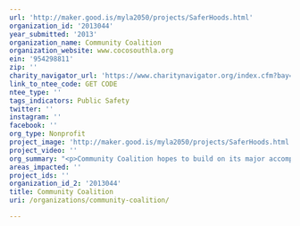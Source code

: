 ```yaml
---
url: 'http://maker.good.is/myla2050/projects/SaferHoods.html'
organization_id: '2013044'
year_submitted: '2013'
organization_name: Community Coalition
organization_website: www.cocosouthla.org
ein: '954298811'
zip: ''
charity_navigator_url: 'https://www.charitynavigator.org/index.cfm?bay=search.profile&ein=954298811'
link_to_ntee_code: GET CODE
ntee_type: ''
tags_indicators: Public Safety
twitter: ''
instagram: ''
facebook: ''
org_type: Nonprofit
project_image: 'http://maker.good.is/myla2050/projects/SaferHoods.html'
project_video: ''
org_summary: "<p>Community Coalition hopes to build on its major accomplishments from its 20-year history to broaden the impact of its policies victories in the future. The most notable victories are in the arenas of public safety, child welfare and education:</p>\n \n \n \n \n \n <p>Public Safety\n \n \n â€¢ One of the Coalitionâ€™s first campaigns â€œRebuild South Central Without Liquor Storesâ€\x9D led to national recognition and implementation of the Coalitionâ€™s public health model, which uses nuisance abatement and land use policy to improve public safety. After the 1992 Civil Unrest, this campaign led to the prevention of the rebuilding of over 150 liquor stores that were destroyed. Following this success, Coalition members helped author the citywide Nuisance Abatement Ordinance that was passed in 2008 with support from City Councilwoman Jan Perry. </p>\n \n \n \n \n \n <p>Child Welfare\n \n \n â€¢ In 2004, South LA relative caregivers helped Community Coalition along with Casey Family Programs, the nationâ€™s largest provider of private foster care, secure and establish a kinship-care support center in South LA, the first ever in the region to combine services with advocacy and community organizing. Community Coalitionâ€™s Relative Caregivers have been one of the first organized and politicized constituencies in the nation to advocate around kinship-care policies and engage elected officials around providing relative caregivers public resources. Community Coalition has won significant and important victories over the years including reaching greater parity in the amount of monthly government payments compared to their foster care counterparts. </p>\n \n \n \n \n \n <p>Education\n \n \n â€¢ The â€œEqual Access to College Prepâ€\x9D campaign achieved the landmark A-G Resolution in 2005, mandating that A-G college preparatory curriculum be made available in all schools in LAUSD. Coalition youth leaders recognized that the majority of South LA youth were not on track to graduate and were ineligible for college based on college pre-requirements. In this five-year effort, the Coalition trained student leaders to engage with elected officials and decision-makers. The Coalition also co-founded Communities for Educ</p>"
areas_impacted: ''
project_ids: ''
organization_id_2: '2013044'
title: Community Coalition
uri: /organizations/community-coalition/

---
```

